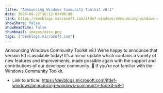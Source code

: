 ```yaml
---
title: "Announcing Windows Community Toolkit v8.1"
date: 2024-08-22T16:12:03+00:00
link: https://devblogs.microsoft.com/ifdef-windows/announcing-windows-community-toolkit-v8-1
showShare: false
showReadTime: false
thumbnail: images/misc.png
tags: ["devblogs.microsoft.com"]
---
```

Announcing Windows Community Toolkit v8.1 We’re happy to announce that version 8.1 is available today! It’s a minor update which contains a variety of new features and improvements, made possible again with the support and contributions of our developer community. 🎉 If you’re not familiar with the Windows Community Toolkit,

- Link to article: https://devblogs.microsoft.com/ifdef-windows/announcing-windows-community-toolkit-v8-1